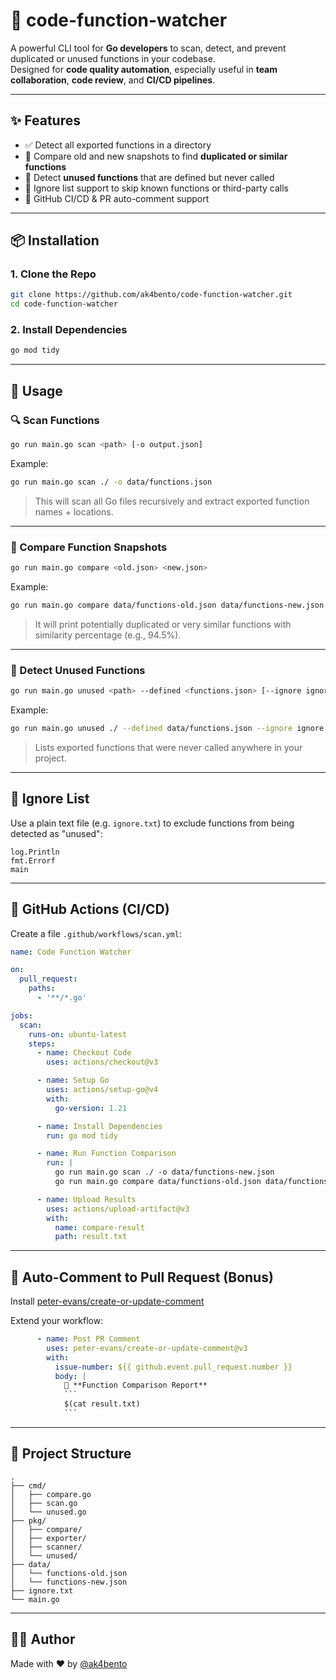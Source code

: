 # 🧠 code-function-watcher

A powerful CLI tool for **Go developers** to scan, detect, and prevent duplicated or unused functions in your codebase.  
Designed for **code quality automation**, especially useful in **team collaboration**, **code review**, and **CI/CD pipelines**.

---

## ✨ Features

- ✅ Detect all exported functions in a directory
- 🔁 Compare old and new snapshots to find **duplicated or similar functions**
- 🧹 Detect **unused functions** that are defined but never called
- 🚫 Ignore list support to skip known functions or third-party calls
- 🤖 GitHub CI/CD & PR auto-comment support

---

## 📦 Installation

### 1. Clone the Repo

```bash
git clone https://github.com/ak4bento/code-function-watcher.git
cd code-function-watcher
```

### 2. Install Dependencies

```bash
go mod tidy
```

---

## 🚀 Usage

### 🔍 Scan Functions

```bash
go run main.go scan <path> [-o output.json]
```

Example:

```bash
go run main.go scan ./ -o data/functions.json
```

> This will scan all Go files recursively and extract exported function names + locations.

---

### 🔁 Compare Function Snapshots

```bash
go run main.go compare <old.json> <new.json>
```

Example:

```bash
go run main.go compare data/functions-old.json data/functions-new.json
```

> It will print potentially duplicated or very similar functions with similarity percentage (e.g., 94.5%).

---

### 🧹 Detect Unused Functions

```bash
go run main.go unused <path> --defined <functions.json> [--ignore ignore.txt]
```

Example:

```bash
go run main.go unused ./ --defined data/functions.json --ignore ignore.txt
```

> Lists exported functions that were never called anywhere in your project.

---

## 🚫 Ignore List

Use a plain text file (e.g. `ignore.txt`) to exclude functions from being detected as "unused":

```
log.Println
fmt.Errorf
main
```

---

## 🧪 GitHub Actions (CI/CD)

Create a file `.github/workflows/scan.yml`:

```yaml
name: Code Function Watcher

on:
  pull_request:
    paths:
      - '**/*.go'

jobs:
  scan:
    runs-on: ubuntu-latest
    steps:
      - name: Checkout Code
        uses: actions/checkout@v3

      - name: Setup Go
        uses: actions/setup-go@v4
        with:
          go-version: 1.21

      - name: Install Dependencies
        run: go mod tidy

      - name: Run Function Comparison
        run: |
          go run main.go scan ./ -o data/functions-new.json
          go run main.go compare data/functions-old.json data/functions-new.json > result.txt

      - name: Upload Results
        uses: actions/upload-artifact@v3
        with:
          name: compare-result
          path: result.txt
```

---

## 💬 Auto-Comment to Pull Request (Bonus)

Install [peter-evans/create-or-update-comment](https://github.com/peter-evans/create-or-update-comment)

Extend your workflow:

```yaml
      - name: Post PR Comment
        uses: peter-evans/create-or-update-comment@v3
        with:
          issue-number: ${{ github.event.pull_request.number }}
          body: |
            🔁 **Function Comparison Report**
            ```
            $(cat result.txt)
            ```
```

---

## 📁 Project Structure

```
.
├── cmd/
│   ├── compare.go
│   ├── scan.go
│   └── unused.go
├── pkg/
│   ├── compare/
│   ├── exporter/
│   ├── scanner/
│   └── unused/
├── data/
│   └── functions-old.json
│   └── functions-new.json
├── ignore.txt
└── main.go
```

---

## 🧑‍💻 Author

Made with ❤️ by [@ak4bento](https://github.com/ak4bento)